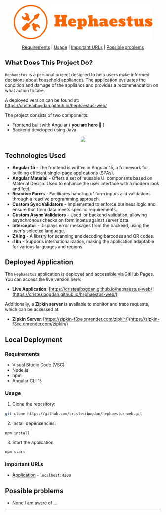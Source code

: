 <div align="center">
   <img width="450" src="src\assets\logos\hephaestus-logo.png" >
</div>

<div align="center">

   [Requirements](#requirements) | 
   [Usage](#usage) | 
   [Important URLs](#important-urls) |
   [Possible problems](#possible-problems)

</div>

## What Does This Project Do?
`Hephaestus` is a personal project designed to help users make informed decisions about household appliances. The application evaluates the condition and damage of the appliance and provides a recommendation on what action to take. 

A deployed version can be found at: https://cristeaibogdan.github.io/hephaestus-web/ 

The project consists of two components:
 - Frontend built with Angular ( **you are here 📍** )
 - Backend developed using Java

<div align="center">
   <img src="src\assets\images\Application.gif" >
</div>

## Technologies Used
* **Angular 15** - The frontend is written in Angular 15, a framework for building efficient single-page applications (SPAs).
* **Angular Material** - Offers a set of reusable UI components based on Material Design. Used to enhance the user interface with a modern look and feel.
* **Reactive Forms** - Facilitates handling of form inputs and validations through a reactive programming approach.
* **Custom Sync Validators** - Implemented to enforce business logic and ensure that form data meets specific requirements.
* **Custom Async Validators** - Used for backend validation, allowing asynchronous checks on form inputs against server data.
* **Interceptor** - Displays error messages from the backend, using the user's selected language.
* **ZXing** - A library for scanning and decoding barcodes and QR codes.
* **i18n** - Supports internationalization, making the application adaptable for various languages and regions.

## Deployed Application
The `Hephaestus` application is deployed and accessible via GitHub Pages. You can access the live version here:

- **Live Application**: [https://cristeaibogdan.github.io/hephaestus-web/](https://cristeaibogdan.github.io/hephaestus-web/)

Additionally, a **Zipkin server** is available to monitor and trace requests, which can be accessed at:

- **Zipkin Server**: [https://zipkin-f3xe.onrender.com/zipkin/](https://zipkin-f3xe.onrender.com/zipkin/)

## Local Deployment

### Requirements
* Visual Studio Code (VSC)
* Node.js
* npm
* Angular CLI 15

### Usage
1. Clone the repository:
```bash
git clone https://github.com/cristeaibogdan/hephaestus-web.git
```
2. Install dependencies:
```
npm install
```
3. Start the application
```
npm start
```

### Important URLs
- [Application](http://localhost:4200) - `localhost:4200`

## Possible problems
* None I am aware of ...

***